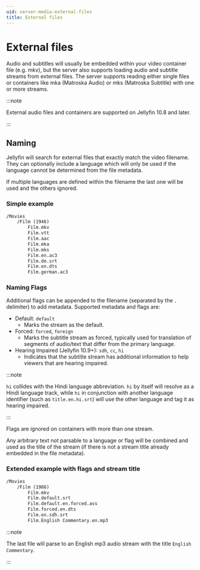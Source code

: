 ```yaml
---
uid: server-media-external-files
title: External files
---
```


# External files

Audio and subtitles will usually be embedded within your video container file (e.g. mkv), but the server also supports loading audio and subtitle streams from external files.
The server supports reading either single files or containers like mka (Matroska Audio) or mks (Matroska Subtitle) with one or more streams.

:::note

External audio files and containers are supported on Jellyfin 10.8 and later.

:::

## Naming

Jellyfin will search for external files that exactly match the video filename.
They can optionally include a language which will only be used if the language cannot be determined from the file metadata.

If multiple languages are defined within the filename the last one will be used and the others ignored.

### Simple example

```txt
/Movies
    /Film (1946)
        Film.mkv
        Film.vtt
        Film.aac
        Film.mka
        Film.mks
        Film.en.ac3
        Film.de.srt
        Film.en.dts
        Film.german.ac3
```

### Naming Flags

Additional flags can be appended to the filename (separated by the `.` delimiter) to add metadata. Supported metadata and flags are:

- Default: `default`
  - Marks the stream as the default.
- Forced: `forced`, `foreign`
  - Marks the subtitle stream as forced, typically used for translation of segments of audio/text that differ from the primary language.
- Hearing Impaired (Jellyfin 10.9+): `sdh`, `cc`, `hi`
  - Indicates that the subtitle stream has additional information to help viewers that are hearing impaired.

:::note

`hi` collides with the Hindi language abbreviation. `hi` by itself will resolve as a Hindi language track, while `hi` in conjunction with another language identifier (such as `title.en.hi.srt`) will use the other language and tag it as hearing impaired.

:::

Flags are ignored on containers with more than one stream.

Any arbitrary text not parsable to a language or flag will be combined and used as the title of the stream (if there is not a stream title already embedded in the file metadata).

### Extended example with flags and stream title

```txt
/Movies
    /Film (1986)
        Film.mkv
        Film.default.srt
        Film.default.en.forced.ass
        Film.forced.en.dts
        Film.en.sdh.srt
        Film.English Commentary.en.mp3
```

:::note

The last file will parse to an English mp3 audio stream with the title `English Commentary`.

:::
